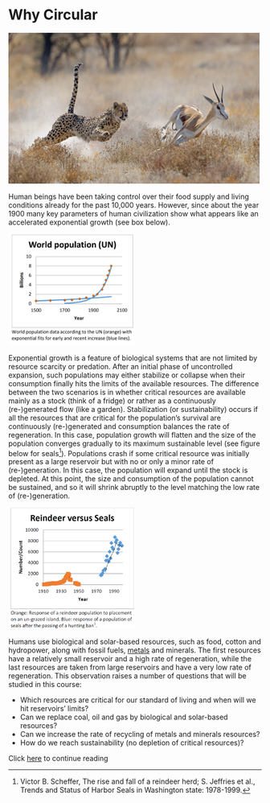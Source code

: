 # Why Circular
<img src="/Atom1/Photo1.1.jpg" width="500" height="300">

Human beings have been taking control over their food supply and living conditions already for the
past 10,000 years. However, since about the year 1900 many key parameters of human civilization
show what appears like an accelerated exponential growth (see box below).

<img src="1_Photo2.png" width="50%" height="50%">

Exponential growth is a feature of biological
systems that are not limited by resource scarcity
or predation. After an initial phase of uncontrolled
expansion, such populations may either
stabilize or collapse when their consumption
finally hits the limits of the available resources.
The difference between the two scenarios is in
whether critical resources are available mainly
as a stock (think of a fridge) or rather as a
continuously (re-)generated flow (like a garden).
Stabilization (or sustainability) occurs if all the
resources that are critical for the population’s
survival are continuously (re-)generated and
consumption balances the rate of regeneration.
In this case, population growth will flatten and
the size of the population converges gradually to
its maximum sustainable level (see figure below
for seals[^1]). Populations crash if some critical resource was initially present as a large reservoir but with
no or only a minor rate of (re-)generation. In this case, the population will expand until the stock is
depleted. At this point, the size and consumption of the population cannot be sustained, and so it will
shrink abruptly to the level matching the low rate of (re-)generation.

<img src="1_Photo3.png" width="50%" height="50%">

Humans use biological and solar-based resources,
such as food, cotton and hydropower, along with
fossil fuels, [metals](https://njeapp2.github.io/RWE-Track/2_Page) and minerals. The first
resources have a relatively small reservoir and a
high rate of regeneration, while the last resources
are taken from large reservoirs and have a very
low rate of regeneration. This observation raises a
number of questions that will be studied in this
course:
* Which resources are critical for our standard
of living and when will we hit reservoirs’ limits?
* Can we replace coal, oil and gas by biological
and solar-based resources?
* Can we increase the rate of recycling of
metals and minerals resources?
* How do we reach sustainability (no depletion
of critical resources)?

Click [here](https://njeapp2.github.io/RWE-Track/2_Page) to continue reading 

[^1]: Victor B. Scheffer, The rise and fall of a reindeer herd; S. Jeffries et al., Trends and Status of Harbor Seals in Washington state: 1978-1999.

